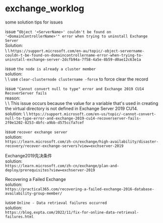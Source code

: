 # exchange_worklog
some solution tips for issues  

issue `“Object '<ServerName>' couldn't be found on '<DomainControllerName>'" error when trying to uninstall Exchange Server`  
Solution:  
\ \ `https://support.microsoft.com/en-au/topic/-object-servername-couldn-t-be-found-on-domaincontrollername-error-when-trying-to-uninstall-exchange-server-2dcfb94a-7f58-4a5e-8b59-d0ae12c63e1a`  

issue `the node is already a cluster member`  
solution:  
\ \ use `clear-clusternode clustername -force` to force clear the record  

issue `"Cannot convert null to type" error and Exchange 2019 CU14 RecoverServer fails`  
reason:  
\ \ This issue occurs because the value for a variable that's used in creating the virtual directory is not defined in Exchange Server 2019 CU14.   
solution:
\ \ `https://support.microsoft.com/en-us/topic/-cannot-convert-null-to-type-error-and-exchange-2019-cu14-recoverserver-fails-2f0e1202-8253-4bfc-a9bb-d575ccfa7cef`  

issue `recover exchange server`  
solution:  
  `https://learn.microsoft.com/zh-cn/exchange/high-availability/disaster-recovery/recover-exchange-servers?view=exchserver-2019`  

Exchange2019先决条件  
solution:  
  `https://learn.microsoft.com/zh-cn/exchange/plan-and-deploy/prerequisites?view=exchserver-2019`  

Recovering a Failed Exchange   
solution:  
  `https://practical365.com/recovering-a-failed-exchange-2016-database-availability-group-member/`  

iusse `Online - Data retrieval failures occurred`  
solution:  
  `https://blog.expta.com/2022/11/fix-for-online-data-retrieval-failures.html`  





